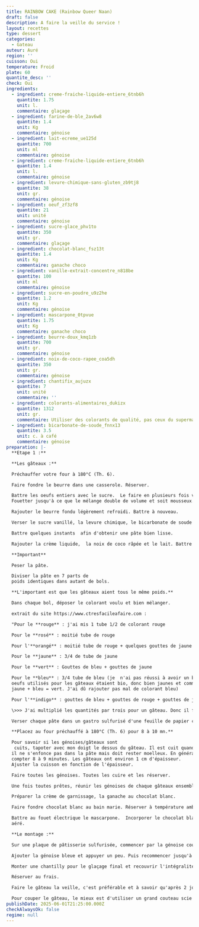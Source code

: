 ```yaml
---
title: RAINBOW CAKE (Rainbow Queer Naan)
draft: false
description: A faire la veille du service !
layout: recettes
type: dessert
categories:
  - Gateau
auteur: Auré
region: ''
cuisson: Oui
temperature: Froid
plate: 60
quantite_desc: ''
check: Oui
ingredients:
  - ingredient: creme-fraiche-liquide-entiere_6tnb6h
    quantite: 1.75
    unit: l.
    commentaire: glaçage
  - ingredient: farine-de-ble_2av6w8
    quantite: 1.4
    unit: Kg
    commentaire: génoise
  - ingredient: lait-ecreme_ue125d
    quantite: 700
    unit: ml
    commentaire: génoise
  - ingredient: creme-fraiche-liquide-entiere_6tnb6h
    quantite: 1.4
    unit: l.
    commentaire: génoise
  - ingredient: levure-chimique-sans-gluten_zb9tj8
    quantite: 38
    unit: gr.
    commentaire: génoise
  - ingredient: oeuf_zf3zf8
    quantite: 21
    unit: unité
    commentaire: génoise
  - ingredient: sucre-glace_phv1to
    quantite: 350
    unit: gr.
    commentaire: glaçage
  - ingredient: chocolat-blanc_fsz13t
    quantite: 1.4
    unit: Kg
    commentaire: ganache choco
  - ingredient: vanille-extrait-concentre_n818be
    quantite: 100
    unit: ml
    commentaire: génoise
  - ingredient: sucre-en-poudre_u9z2he
    quantite: 1.2
    unit: Kg
    commentaire: génoise
  - ingredient: mascarpone_0tpvue
    quantite: 1.75
    unit: Kg
    commentaire: ganache choco
  - ingredient: beurre-doux_kmq1zb
    quantite: 700
    unit: gr.
    commentaire: génoise
  - ingredient: noix-de-coco-rapee_coa5dh
    quantite: 350
    unit: gr.
    commentaire: génoise
  - ingredient: chantifix_aujuzx
    quantite: 7
    unit: unité
    commentaire: ''
  - ingredient: colorants-alimentaires_dukizx
    quantite: 1312
    unit: gr.
    commentaire: Utiliser des colorants de qualité, pas ceux du supermarché
  - ingredient: bicarbonate-de-soude_fnnx13
    quantite: 3.5
    unit: c. à café
    commentaire: génoise
preparation: |-
  **Etape 1 :**

  **Les gâteaux :**

  Préchauffer votre four à 180°C (Th. 6).

  Faire fondre le beurre dans une casserole. Réserver.

  Battre les oeufs entiers avec le sucre.  Le faire en plusieurs fois vu les quantités. Il est préférable de faire deux gâteaux par deux gâteaux.
  Fouetter jusqu'à ce que le mélange double de volume et soit mousseux. 

  Rajouter le beurre fondu légèrement refroidi. Battre à nouveau.

  Verser le sucre vanillé, la levure chimique, le bicarbonate de soude et la farine.

  Battre quelques instants  afin d'obtenir une pâte bien lisse.

  Rajouter la crème liquide,  la noix de coco râpée et le lait. Battre à nouveau.

  **Important**

  Peser la pâte.

  Diviser la pâte en 7 parts de 
  poids identiques dans autant de bols.

  **L'important est que les gâteaux aient tous le même poids.**

  Dans chaque bol, déposer le colorant voulu et bien mélanger.

  extrait du site https://www.ctresfacileafaire.com :

  "Pour le **rouge** : j'ai mis 1 tube 1/2 de colorant rouge

  Pour le **rosé** : moitié tube de rouge

  Pour l'**orangé** : moitié tube de rouge + quelques gouttes de jaune

  Pour le **jaune** : 3/4 de tube de jaune

  Pour le **vert** : Gouttes de bleu + gouttes de jaune

  Pour le **bleu** : 3/4 tube de bleu (je  n'ai pas réussi à avoir un beau bleu car les 
  oeufs utilisés pour les gâteaux étaient bio, donc bien jaunes et comme 
  jaune + bleu = vert. J'ai dû rajouter pas mal de colorant bleu)

  Pour l'**indigo** : gouttes de bleu + gouttes de rouge + gouttes de jaune"

  \>>> J'ai multiplié les quantités par trois pour un gâteau. Donc il faut beaucoup beaucoup de colorants!!!

  Verser chaque pâte dans un gastro sulfurisé d'une feuille de papier cuisson.

  **Placez au four préchauffé à 180°C (Th. 6) pour 8 à 10 mn.**

  Pour savoir si les génoises/gâteaux sont
   cuits, tapoter avec mon doigt le dessus du gâteau. Il est cuit quand 
  il ne s'enfonce pas dans la pâte mais doit rester moelleux. En général 
  compter 8 à 9 minutes. Les gâteaux ont environ 1 cm d'épaisseur. 
  Ajuster la cuisson en fonction de l'épaisseur.

  Faire toutes les génoises. Toutes les cuire et les réserver.

  Une fois toutes prêtes, réunir les génoises de chaque gâteaux ensemble. Les placer côte à côte pour une meilleure organisation.

  Préparer la crème de garnissage, la ganache au chocolat blanc.

  Faire fondre chocolat blanc au bain marie. Réserver à température ambiante.

  Battre au fouet électrique le mascarpone.  Incorporer le chocolat blanc fondu (il ne doit pas être chaud) et battre à nouveau quelques minutes pour avoir un mélange 
  aéré.

  **Le montage :**

  Sur une plaque de pâtisserie sulfurisée, commencer par la génoise couleur indigo ou violette et garnir de deux millimètres de crème environ.

  Ajouter la génoise bleue et appuyer un peu. Puis recommencer jusqu'à épuisement des génoises.

  Monter une chantilly pour le glaçage final et recouvrir l'intégralité du gâteau.

  Réserver au frais.

  Faire le gâteau la veille, c'est préférable et à savoir qu'après 2 jours, il est encore meilleur !!!

  Pour couper le gâteau, le mieux est d'utiliser un grand couteau scie pour ne pas "écraser" le gâteau.
publishDate: 2025-06-01T21:25:00.000Z
checkAlwaysOk: false
regime: null
---
```


